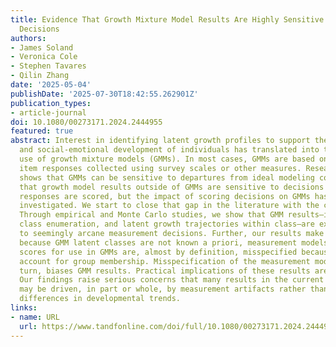 ```yaml
---
title: Evidence That Growth Mixture Model Results Are Highly Sensitive to Scoring
  Decisions
authors:
- James Soland
- Veronica Cole
- Stephen Tavares
- Qilin Zhang
date: '2025-05-04'
publishDate: '2025-07-30T18:42:55.262901Z'
publication_types:
- article-journal
doi: 10.1080/00273171.2024.2444955
featured: true
abstract: Interest in identifying latent growth profiles to support the psychological
  and social-emotional development of individuals has translated into the widespread
  use of growth mixture models (GMMs). In most cases, GMMs are based on scores from
  item responses collected using survey scales or other measures. Research already
  shows that GMMs can be sensitive to departures from ideal modeling conditions and
  that growth model results outside of GMMs are sensitive to decisions about how item
  responses are scored, but the impact of scoring decisions on GMMs has never been
  investigated. We start to close that gap in the literature with the current study.
  Through empirical and Monte Carlo studies, we show that GMM results—including convergence,
  class enumeration, and latent growth trajectories within class—are extremely sensitive
  to seemingly arcane measurement decisions. Further, our results make clear that,
  because GMM latent classes are not known a priori, measurement models used to produce
  scores for use in GMMs are, almost by definition, misspecified because they cannot
  account for group membership. Misspecification of the measurement model then, in
  turn, biases GMM results. Practical implications of these results are discussed.
  Our findings raise serious concerns that many results in the current GMM literature
  may be driven, in part or whole, by measurement artifacts rather than substantive
  differences in developmental trends.
links:
- name: URL
  url: https://www.tandfonline.com/doi/full/10.1080/00273171.2024.2444955
---
```

